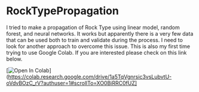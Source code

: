 # RockTypePropagation
I tried to make a propagation of Rock Type using linear model, random forest, and neural networks. It works but apparently there is a very few data that can be used both to train and validate during the process. I need to look for another approach to overcome this issue. This is also my first time trying to use Google Colab. If you are interested please check on this link below.

[![Open In Colab](https://colab.research.google.com/assets/colab-badge.svg)](https://colab.research.google.com/drive/1a5TqVgnrsic3vsLubvtU-oVdvBOzC_rV?authuser=1#scrollTo=XO0BiRRC0fUZ]
